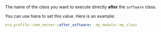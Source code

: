 The name of the class you want to execute directly **after** the `software` class.

You can use hiera to set this value. Here is an example:

```yaml
ora_profile::oem_server::after_software:  my_module::my_class
```

